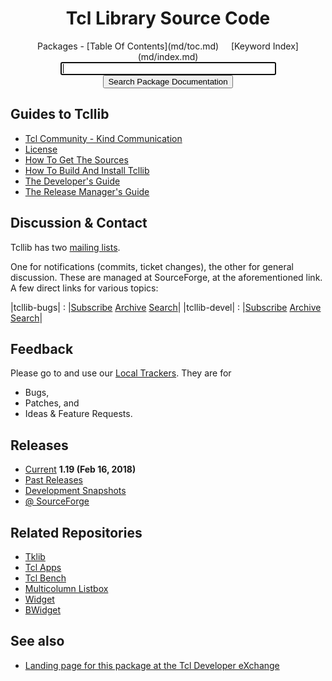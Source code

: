 <div class='fossil-doc' data-title='Tcl Library Source Code'>

<h1 align="center">Tcl Library Source Code</h1>

<center>
Packages - [Table Of Contents](md/toc.md)
&nbsp;&nbsp;&nbsp;
[Keyword Index](md/index.md)
</center>

<center>
	<form action='../../../docsrch' method='GET'>
	<input type="text" name="s" size="40" autofocus>
	<input type="submit" value="Search Package Documentation">
	</form>
</center>

## Guides to Tcllib

   * [Tcl Community - Kind Communication](md/tcllib/files/devdoc/tcl_community_communication.md)
   * [License](md/tcllib/files/devdoc/tcllib_license.md)
   * [How To Get The Sources](md/tcllib/files/devdoc/tcllib_sources.md)
   * [How To Build And Install Tcllib](md/tcllib/files/devdoc/tcllib_installer.md)
   * [The Developer's Guide](md/tcllib/files/devdoc/tcllib_devguide.md)
   * [The Release Manager's Guide](md/tcllib/files/devdoc/tcllib_releasemgr.md)

## Discussion & Contact

Tcllib has two
[mailing lists](https://sourceforge.net/p/tcllib/mailman/).

One for notifications (commits, ticket changes), the other for general
discussion. These are managed at SourceForge, at the aforementioned
link. A few direct links for various topics:

|tcllib-bugs| : |[Subscribe](https://lists.sourceforge.net/lists/listinfo/tcllib-bugs) [Archive](https://sourceforge.net/p/tcllib/mailman/tcllib-bugs) [Search](https://sourceforge.net/p/tcllib/mailman/search/?mail_list=tcllib-bugs)|
|tcllib-devel| : |[Subscribe](https://lists.sourceforge.net/lists/listinfo/tcllib-devel) [Archive](https://sourceforge.net/p/tcllib/mailman/tcllib-devel) [Search](https://sourceforge.net/p/tcllib/mailman/search/?mail_list=tcllib-devel)|

## Feedback

Please go to and use our
[Local Trackers](../../../reportlist).
They are for

   * Bugs,
   * Patches, and	 
   * Ideas & Feature Requests.

## Releases

   * [Current](../../../technote/0b2528ed32f54c4a8f08951aaa11ff60b3843630) __1.19 (Feb 16, 2018)__
   * [Past Releases](../../../wiki?name=Past+Releases)
   * [Development Snapshots](../../../wiki?name=Development+Snapshots)
   * [@ SourceForge](https://sourceforge.net/projects/tcllib/files/)

## Related Repositories

   * [Tklib](../../../../tklib)
   * [Tcl Apps](../../../../tclapps)
   * [Tcl Bench](../../../../tclbench)
   * [Multicolumn Listbox](../../../../mclistbox)
   * [Widget](../../../../widget)
   * [BWidget](../../../../bwidget)


## See also

   * [Landing page for this package at the Tcl Developer eXchange](http://www.tcl.tk/software/tcllib/)

